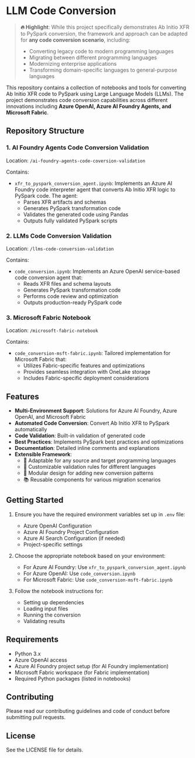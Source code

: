 # LLM Code Conversion

> **🔥 Highlight**: While this project specifically demonstrates Ab Initio XFR to PySpark conversion, the framework and approach can be adapted for **any code conversion scenario**, including:
> - Converting legacy code to modern programming languages
> - Migrating between different programming languages
> - Modernizing enterprise applications
> - Transforming domain-specific languages to general-purpose languages

This repository contains a collection of notebooks and tools for converting Ab Initio XFR code to PySpark using Large Language Models (LLMs). The project demonstrates code conversion capabilities across different innovations including **Azure OpenAI, Azure AI Foundry Agents, and Microsoft Fabric**.

## Repository Structure

### 1. AI Foundry Agents Code Conversion Validation
Location: `/ai-foundry-agents-code-coversion-validation`

Contains:
- `xfr_to_pyspark_conversion_agent.ipynb`: Implements an Azure AI Foundry code interpreter agent that converts Ab Initio XFR logic to PySpark code. The agent:
  - Parses XFR artifacts and schemas
  - Generates PySpark transformation code
  - Validates the generated code using Pandas
  - Outputs fully validated PySpark scripts

### 2. LLMs Code Conversion Validation
Location: `/llms-code-conversion-validation`

Contains:
- `code_conversion.ipynb`: Implements an Azure OpenAI service-based code conversion agent that:
  - Reads XFR files and schema layouts
  - Generates PySpark transformation code
  - Performs code review and optimization
  - Outputs production-ready PySpark code

### 3. Microsoft Fabric Notebook
Location: `/microsoft-fabric-notebook`

Contains:
- `code_conversion-msft-fabric.ipynb`: Tailored implementation for Microsoft Fabric that:
  - Utilizes Fabric-specific features and optimizations
  - Provides seamless integration with OneLake storage
  - Includes Fabric-specific deployment considerations

## Features

- **Multi-Environment Support**: Solutions for Azure AI Foundry, Azure OpenAI, and Microsoft Fabric
- **Automated Code Conversion**: Convert Ab Initio XFR to PySpark automatically
- **Code Validation**: Built-in validation of generated code
- **Best Practices**: Implements PySpark best practices and optimizations
- **Documentation**: Detailed inline comments and explanations
- **Extensible Framework**: 
  - 🔄 Adaptable for any source and target programming languages
  - 🎯 Customizable validation rules for different languages
  - 🧩 Modular design for adding new conversion patterns
  - 📚 Reusable components for various migration scenarios

## Getting Started

1. Ensure you have the required environment variables set up in `.env` file:
   - Azure OpenAI Configuration
   - Azure AI Foundry Project Configuration
   - Azure AI Search Configuration (if needed)
   - Project-specific settings

2. Choose the appropriate notebook based on your environment:
   - For Azure AI Foundry: Use `xfr_to_pyspark_conversion_agent.ipynb`
   - For Azure OpenAI: Use `code_conversion.ipynb`
   - For Microsoft Fabric: Use `code_conversion-msft-fabric.ipynb`

3. Follow the notebook instructions for:
   - Setting up dependencies
   - Loading input files
   - Running the conversion
   - Validating results

## Requirements

- Python 3.x
- Azure OpenAI access
- Azure AI Foundry project setup (for AI Foundry implementation)
- Microsoft Fabric workspace (for Fabric implementation)
- Required Python packages (listed in notebooks)

## Contributing

Please read our contributing guidelines and code of conduct before submitting pull requests.

## License

See the LICENSE file for details.
